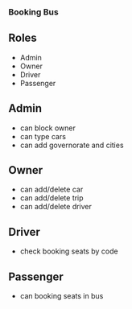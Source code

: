 ### Booking Bus 


## Roles

 - Admin
 - Owner
 - Driver
 - Passenger

## Admin 

 - can block owner 
 - can type cars
 - can add governorate and cities
 
## Owner 

  - can add/delete car
  - can add/delete trip
  - can add/delete driver

## Driver 

  - check booking seats by code

## Passenger 

  - can booking seats in bus
